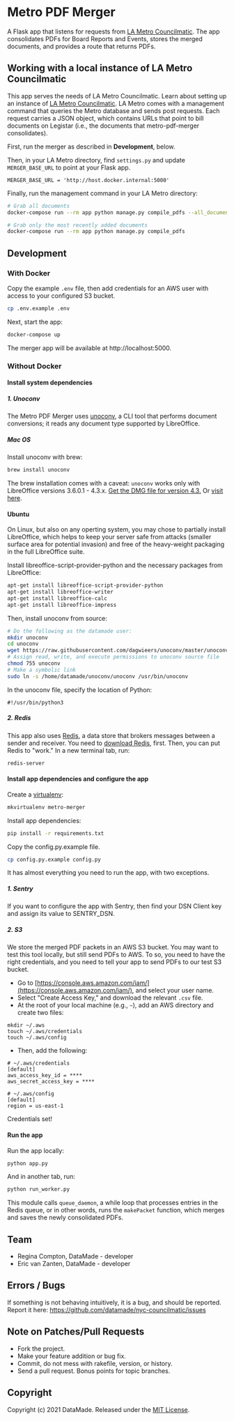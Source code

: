 # Metro PDF Merger

A Flask app that listens for requests from [LA Metro Councilmatic](https://github.com/datamade/la-metro-councilmatic). The app consolidates PDFs for Board Reports and Events, stores the merged documents, and provides a route that returns PDFs.

## Working with a local instance of LA Metro Councilmatic

This app serves the needs of LA Metro Councilmatic. Learn about setting up an instance of [LA Metro Councilmatic](https://github.com/datamade/la-metro-councilmatic). LA Metro comes with a management command that queries the Metro database and sends post requests. Each request carries a JSON object, which contains URLs that point to bill documents on Legistar (i.e., the documents that metro-pdf-merger consolidates).

First, run the merger as described in **Development**, below.

Then, in your LA Metro directory, find `settings.py` and update `MERGER_BASE_URL` to point at your Flask app.

```
MERGER_BASE_URL = 'http://host.docker.internal:5000'
```

Finally, run the management command in your LA Metro directory:

```bash
# Grab all documents
docker-compose run --rm app python manage.py compile_pdfs --all_documents

# Grab only the most recently added documents
docker-compose run --rm app python manage.py compile_pdfs
```

## Development

### With Docker

Copy the example `.env` file, then add credentials for an AWS user with access
to your configured S3 bucket.

```bash
cp .env.example .env
```

Next, start the app:

```bash
docker-compose up
```

The merger app will be available at http://localhost:5000.

### Without Docker

#### Install system dependencies

##### 1. Unoconv 

The Metro PDF Merger uses [unoconv](https://github.com/dagwieers/unoconv), a CLI tool that performs document conversions; it reads any document type supported by LibreOffice.

##### Mac OS

Install unoconv with brew:

```bash
brew install unoconv
```

The brew installation comes with a caveat: `unoconv` works only with LibreOffice versions 3.6.0.1 - 4.3.x. [Get the DMG file for version 4.3.](https://downloadarchive.documentfoundation.org/libreoffice/old/4.3.7.2/mac/x86_64/LibreOffice_4.3.7.2_MacOS_x86-64.dmg) Or [visit here](https://downloadarchive.documentfoundation.org/libreoffice/old/4.3.7.2/mac/x86_64/).

#### Ubuntu

On Linux, but also on any operting system, you may chose to partially install LibreOffice, which helps to keep your server safe from attacks (smaller surface area for potential invasion) and free of the heavy-weight packaging in the full LibreOffice suite.

Install libreoffice-script-provider-python and the necessary packages from LibreOffice:

```bash
apt-get install libreoffice-script-provider-python
apt-get install libreoffice-writer
apt-get install libreoffice-calc
apt-get install libreoffice-impress
```

Then, install unoconv from source:

```bash
# Do the following as the datamade user:
mkdir unoconv
cd unoconv
wget https://raw.githubusercontent.com/dagwieers/unoconv/master/unoconv
# Assign read, write, and execute permissions to unoconv source file
chmod 755 unoconv
# Make a symbolic link
sudo ln -s /home/datamade/unoconv/unoconv /usr/bin/unoconv
```

In the unoconv file, specify the location of Python:

```
#!/usr/bin/python3
```

##### 2. Redis

This app also uses [Redis](https://redis.io/), a data store that brokers messages between a sender and receiver. You need to [download Redis](https://redis.io/download), first. Then, you can put Redis to "work." In a new terminal tab, run:

```bash
redis-server
```

#### Install app dependencies and configure the app

Create a [virtualenv](http://docs.python-guide.org/en/latest/dev/virtualenvs/):

```bash
mkvirtualenv metro-merger
```

Install app dependencies:

```bash
pip install -r requirements.txt
```

Copy the config.py.example file.

```bash
cp config.py.example config.py
```

It has almost everything you need to run the app, with two exceptions.

##### 1. Sentry

If you want to configure the
app with Sentry, then find your DSN Client key and assign its value to SENTRY_DSN.

##### 2. S3

We store the merged PDF packets in an AWS S3 bucket. You may want to test this tool locally, but still send PDFs to AWS. To so, you need to have the right credentials, and you need to tell your app to send PDFs to our test S3 bucket.

* Go to [https://console.aws.amazon.com/iam/](https://console.aws.amazon.com/iam/), and select your user name.
* Select "Create Access Key," and download the relevant `.csv` file.
* At the root of your local machine (e.g., `~`), add an AWS directory and create two files:

```
mkdir ~/.aws
touch ~/.aws/credentials
touch ~/.aws/config
```

* Then, add the following:

```
# ~/.aws/credentials
[default]
aws_access_key_id = ****
aws_secret_access_key = ****

# ~/.aws/config
[default]
region = us-east-1
```

Credentials set!

#### Run the app

Run the app locally:

```bash
python app.py
```

And in another tab, run:

```bash
python run_worker.py
```

This module calls `queue_daemon`, a while loop that processes entries in the Redis queue, or in other words, runs the `makePacket` function, which merges and saves the newly consolidated PDFs.

## Team

* Regina Compton, DataMade - developer
* Eric van Zanten, DataMade - developer

## Errors / Bugs

If something is not behaving intuitively, it is a bug, and should be reported.
Report it here: https://github.com/datamade/nyc-councilmatic/issues

## Note on Patches/Pull Requests

* Fork the project.
* Make your feature addition or bug fix.
* Commit, do not mess with rakefile, version, or history.
* Send a pull request. Bonus points for topic branches.

## Copyright

Copyright (c) 2021 DataMade. Released under the [MIT License](https://github.com/datamade/nyc-councilmatic/blob/master/LICENSE).
